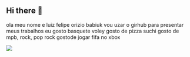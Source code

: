 ## Hi there 👋

ola meu nome e luiz felipe orizio babiuk
vou uzar o girhub para presentar meus trabalhos
eu gosto basquete voley
gosto de pizza suchi
gosto de mpb, rock, pop rock
gostode jogar fifa no xbox

![](https://c.tenor.com/Q6z9fuwXLlYAAAAd/tenor.gif)
